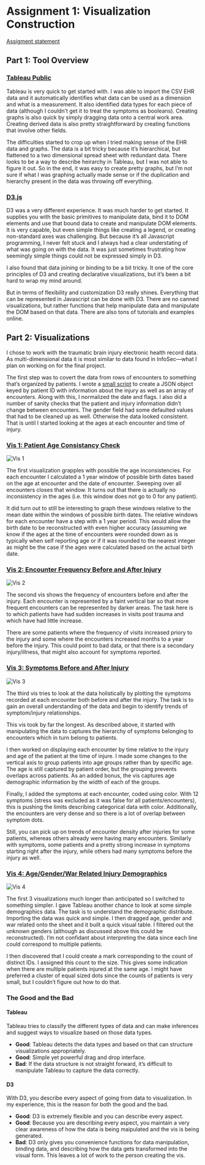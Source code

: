 # Assignment 1: Visualization Construction

[Assigment statement](https://sites.google.com/a/umbc.edu/datavisualization/assignments/asgn1) 

## Part 1: Tool Overview

### [Tableau Public](https://public.tableau.com/s/)

Tableau is very quick to get started with. I was able to import the CSV EHR
data and it automatically identifies what data can be used as a dimension and
what is a measurement. It also identified data types for each piece of data
(although I couldn’t get it to treat the symptoms as booleans).  Creating
graphs is also quick by simply dragging data onto a central work area.
Creating derived data is also pretty straightforward by creating functions that
involve other fields. 

The difficulties started to crop up when I tried making sense of the EHR data
and graphs. The data is a bit tricky because it’s hierarchical, but flattened
to a two dimensional spread sheet with redundant data. There looks to be a way
to describe heirarchy in Tableau, but I was not able to figure it out. So in the
end, it was easy to create pretty graphs, but I’m not sure if what I was graphing
actually made sense or if the duplication and hierarchy present in the data was
throwing off everything.

### [D3.js](https://d3js.org/)

D3 was a very different experience. It was much harder to get started. It supplies
you with the basic primitives to manipulate data, bind it to DOM elements and use
that bound data to create and manipulate DOM elements. It is very capable, but
even simple things like creating a legend, or creating non-standard axes was
challenging. But because it’s all Javascript programming, I never felt stuck and I
always had a clear understating of what was going on with the data. It was
just sometimes frustrating how seemingly simple things could not be
expressed simply in D3.

I also found that data joining or binding to be a bit tricky. It one of the core
principles of D3 and creating declarative visualizations, but it’s been a bit hard
to wrap my mind around.

But in terms of flexibility and customization D3 really shines. Everything that
can be represented in Javascript can be done with D3. There are no canned visualizations,
but rather functions that help manipulate data and manipulate the DOM based on that
data. There are also tons of tutorials and examples online.

## Part 2: Visualizations

I chose to work with the traumatic brain injury electronic health record data.
As multi-dimensional data it is most similar to data found in InfoSec—what I
plan on working on for the final project.

The first step was to covert the data from rows of encounters to something
that’s organized by patients. I wrote a [small script](data/to-json) to create
a JSON object keyed by patient ID with information about the injury as well as
an array of encounters. Along with this, I normalized the date and flags. I also
did a number of sanity checks that the patient and injury information didn’t
change between encounters. The gender field had some defaulted values that had
to be cleaned up as well. Otherwise the data looked consistent. That is until
I started looking at the ages at each encounter and time of injury.

### [Vis 1: Patient Age Consistancy Check](https://bl.ocks.org/esturcke/510d67c32b5949e55aaee750a6534113)

![Vis 1](./vis-1.png)

The first visualization grapples with possible the age inconsistencies. For each
encounter I calculated a 1 year window of possible birth dates based on the age
at encounter and the date of encounter. Sweeping over all encounters closes
that window. It turns out that there is actually no inconsistency in the ages
(i.e. this window does not go to 0 for any patient). 

It did turn out to still be interesting to graph these windows relative to the mean
date within the windows of possible birth dates. The relative windows for each
encounter have a step with a 1 year period. This would allow the birth date to
be reconstructed with even higher accuracy (assuming we know if the ages at the
time of encounters were rounded down as is typically when self reporting age or
if it was rounded to the nearest integer as might be the case if the ages were
calculated based on the actual birth date.

### [Vis 2: Encounter Frequency Before and After Injury](https://bl.ocks.org/esturcke/cb2b6ee34b6e9eb4fc3b21979a031762)

![Vis 2](./vis-2.png)

The second vis shows the frequency of encounters before and after the injury. Each
encounter is represented by a faint vertical bar so that more frequent encounters
can be represented by darker areas. The task here is to which patients have had sudden
increases in visits post trauma and which have had little increase.

There are some patients where the frequency of visits increased priory to the injury
and some where the encounters increased months to a year before the injury. This
could point to bad data, or that there is a secondary injury/illness, that might
also account for symptoms reported.

### [Vis 3: Symptoms Before and After Injury](https://bl.ocks.org/esturcke/65673642c2221dd7f0ef428e13ab782b)

![Vis 3](./vis-3.png)

The third vis tries to look at the data holistically by plotting the symptoms
recorded at each encounter both before and after the injury. The task is to gain
an overall understanding of the data and begin to identify trends of
symptom/injury relationships.

This vis took by far the longest. As described above, it started with
manipulating the data to captures the hierarchy of symptoms belonging to
encounters which in turn belong to patients.

I then worked on displaying each encounter by time relative
to the injury and age of the patient at the time of injure. I made some changes
to the vertical axis to group patients into age groups rather than by specific age.
The age is still captured by patient order, but the grouping prevents overlaps
across patients. As an added bonus, the vis captures age demographic information
by the width of each of the groups.

Finally, I added the symptoms at each encounter, coded using color. With 12
symptoms (stress was excluded as it was false for all patients/encounters), this
is pushing the limits describing categorical data with color. Additionally, the
encounters are very dense and so there is a lot of overlap between symptom
dots.

Still, you can pick up on trends of encounter density after injuries for some
patients, whereas others already were having many encounters. Similarly with
symptoms, some patients and a pretty strong increase in symptoms starting right
after the injury, while others had many symptoms before the injury as well.

### [Vis 4: Age/Gender/War Related Injury Demographics](https://public.tableau.com/views/GenderAgeWarRelatedDemographics/Sheet2?:embed=y&:display_count=yes)

![Vis 4](./vis-4.png)

The first 3 visualizations much longer than anticipated so I switched to something simpler.
I gave Tableau another chance to look at some simple demographics data. The task is to
understand the demographic distribute. Importing the data was quick and simple.
I then dragged age, gender and war related onto the sheet and it built a quick
visual table. I filtered out the unknown genders (although as discussed above
this could be reconstructed). I’m not confidant about interpreting the data since each
line could correspond to multiple patients.

I then discovered that I could create a mark corresponding to the count of distinct IDs.
I assigned this count to the size. This gives some indication when there are multiple
patients injured at the same age. I might have preferred a cluster of equal sized dots since
the counts of patients is very small, but I couldn’t figure out how to do that.

### The Good and the Bad

#### Tableau

Tableau tries to classify the different types of data and can make inferences
and suggest ways to visualize based on those data types.

 - **Good**: Tableau detects the data types and based on that can structure
   visualizations appropriately.
 - **Good**: Simple yet powerful drag and drop interface.
 - **Bad**: If the data structure is not straight forward, it’s difficult to
   manipulate Tableau to capture the data correctly.

#### D3

With D3, you describe every aspect of going from data to visualization. In my
experience, this is the reason for both the good and the bad. 

 - **Good**: D3 is extremely flexible and you can describe every aspect.
 - **Good**: Because you are describing every aspect, you maintain a very clear
   awareness of how the data is being maipulated and the vis is being
   generated.
 - **Bad**: D3 only gives you convenience functions for data manipulation,
   binding data, and describing how the data gets transformed into the visual
   form. This leaves a lot of work to the person creating the vis. 



